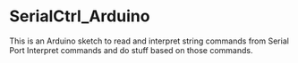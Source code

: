 # SerialCtrl_Arduino

This is an Arduino sketch to read and interpret string commands from Serial Port
Interpret commands and do stuff based on those commands. 
